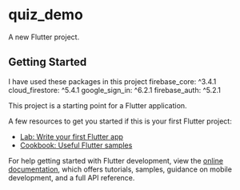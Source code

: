# quiz_demo

A new Flutter project.

## Getting Started

I have used these packages in this project
firebase_core: ^3.4.1
cloud_firestore: ^5.4.1
google_sign_in: ^6.2.1
firebase_auth: ^5.2.1

This project is a starting point for a Flutter application.

A few resources to get you started if this is your first Flutter project:

- [Lab: Write your first Flutter app](https://docs.flutter.dev/get-started/codelab)
- [Cookbook: Useful Flutter samples](https://docs.flutter.dev/cookbook)

For help getting started with Flutter development, view the
[online documentation](https://docs.flutter.dev/), which offers tutorials,
samples, guidance on mobile development, and a full API reference.

